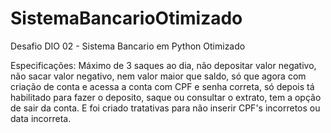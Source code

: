 # SistemaBancarioOtimizado
Desafio DIO 02 - Sistema Bancario em Python Otimizado

Especificações: Máximo de 3 saques ao dia, não depositar valor negativo, não sacar valor negativo, nem valor maior que saldo, só que agora com criação de conta e acessa a conta com CPF e senha correta, só depois tá habilitado para fazer o deposito, saque ou consultar o extrato, tem a opção de sair da conta.
E foi criado tratativas para não inserir CPF's incorretos ou data incorreta.
